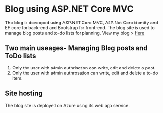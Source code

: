 # Blog using ASP.NET Core MVC
The blog is deveoped using ASP.NET Core MVC, ASP.Net Core identity and EF core for back-end and Bootstrap for front-end.
The blog site is used to manage blog posts and to-do lists for planning.
View my blog > [Here](https://james-zhao-blog.azurewebsites.net/)
## Two main useages- Managing Blog posts and ToDo lists
1. Only the user with admin authrisation can write, edit and delete a post.
2. Only the user with admin authrosation can write, edit and delete a to-do item.
## Site hosting
The blog site is deployed on Azure using its web app service.
